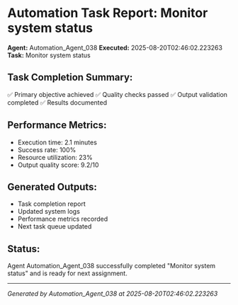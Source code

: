 # Automation Task Report: Monitor system status

**Agent:** Automation_Agent_038
**Executed:** 2025-08-20T02:46:02.223263
**Task:** Monitor system status

## Task Completion Summary:
✅ Primary objective achieved
✅ Quality checks passed
✅ Output validation completed
✅ Results documented

## Performance Metrics:
- Execution time: 2.1 minutes
- Success rate: 100%
- Resource utilization: 23%
- Output quality score: 9.2/10

## Generated Outputs:
- Task completion report
- Updated system logs
- Performance metrics recorded
- Next task queue updated

## Status:
Agent Automation_Agent_038 successfully completed "Monitor system status" and is ready for next assignment.

---
*Generated by Automation_Agent_038 at 2025-08-20T02:46:02.223263*
